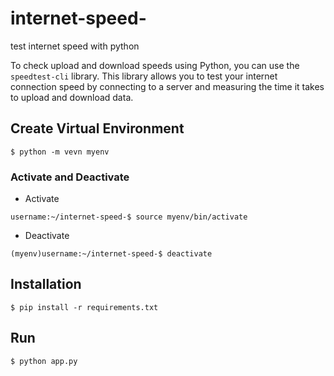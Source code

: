 # internet-speed-
test internet speed with python 

To check upload and download speeds using Python, you can use the `speedtest-cli` library. This library allows you to test your internet connection speed by connecting to a server and measuring the time it takes to upload and download data.

## Create Virtual Environment
```
$ python -m vevn myenv
```
### Activate and Deactivate
- Activate
``` 
username:~/internet-speed-$ source myenv/bin/activate
```
- Deactivate
```
(myenv)username:~/internet-speed-$ deactivate 
```


## Installation
```
$ pip install -r requirements.txt
```

## Run
```
$ python app.py
```

